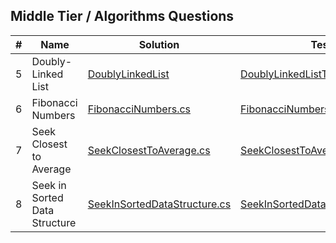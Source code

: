 
## Middle Tier / Algorithms Questions

| # | Name | Solution | Tests |
| --- | --- | --- | --- |
| 5 | Doubly-Linked List | [DoublyLinkedList](algorithms/Algorithms.Solutions/DoublyLinkedList) | [DoublyLinkedListTests.cs](algorithms/Algorithms.Solutions.Tests/DoublyLinkedListTests.cs) |
| 6 | Fibonacci Numbers | [FibonacciNumbers.cs](algorithms/Algorithms.Solutions/FibonacciNumbers.cs) | [FibonacciNumbersTests.cs](algorithms/Algorithms.Solutions.Tests/FibonacciNumbersTests.cs) |
| 7 | Seek Closest to Average | [SeekClosestToAverage.cs](algorithms/Algorithms.Solutions/SeekClosestToAverage.cs) | [SeekClosestToAverageTests.cs](algorithms/Algorithms.Solutions.Tests/SeekClosestToAverageTests.cs) |
| 8 | Seek in Sorted Data Structure | [SeekInSortedDataStructure.cs](algorithms/Algorithms.Solutions/SeekInSortedDataStructure.cs) | [SeekInSortedDataStructureTests.cs](algorithms/Algorithms.Solutions.Tests/SeekInSortedDataStructureTests.cs) |